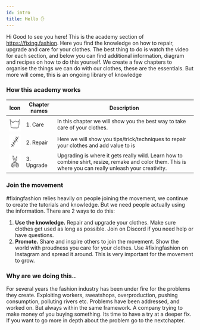 ```yaml
---
id: intro
title: Hello ✋
---
```


Hi Good to see you here! This is the academy section of https://fixing.fashion. Here you find the knowledge on how to repair, upgrade and care for your clothes. The best thing to do is watch the video for each section, and below you can find additional information, diagram and recipes on how to do this yourself. We create a few chapters to organise the things we can do with our clothes, these are the essentials. But more will come, this is an ongoing library of knowledge



### How this academy works
| Icon |      Chapter names    | Description |
|--------------------|--------------------|---------------------|
|<img src="../assets/icons/chapter_care.png" width="40" height="40"/>| 1. Care   | In this chapter we will show you the best way to take care of your clothes.              |
|<img src="../assets/icons/chapter_repair.png" width="40" height="40"/>| 2. Repair | Here we will show you tips/trick/techniques to repair your clothes and add value to is               |
|<img src="../assets/icons/chapter_upgrade.png" width="40" height="40"/>| 3. Upgrade| Upgrading is where it gets really wild. Learn how to combine shirt, resize, remake and color them. This is where you can really unleash your creativity.                |




### Join the movement

#fixingfashion relies heavily on people joining the movement, we continue to create the tutorials and knowledge. But we need people actually using the information. There are 2 ways to do this:
1. **Use the knowledge.** Repair and upgrade your clothes. Make sure clothes get used as long as possible. Join on Discord if you need help or have questions.
2. **Promote.** Share and inspire others to join the movement. Show the world with proudness you care for your clothes. Use #fixingfashion on Instagram and spread it around. This is very important for the movement to grow.


### Why are we doing this..
For several years the fashion industry has been under fire for the problems they create. Exploiting workers, sweatshops, overproduction, pushing consumption, polluting rivers etc. Problems have been addressed, and worked on. But always within the same framework. A company trying to make money of you buying something. Its time to have a try at a deeper fix. If you want to go more in depth about the problem go to the nextchapter.
